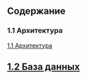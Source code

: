 ## Содержание

### 1.1 Архитектура

[1.1 Архитектура](architecture/architecture.md)



## [1.2 База данных](database/database.md)

